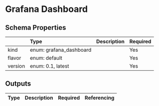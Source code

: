 # Grafana Dashboard

## Schema Properties

|         | Type                    | Description   | Required   |
|:--------|:------------------------|:--------------|:-----------|
| kind    | enum: grafana_dashboard |               | Yes        |
| flavor  | enum: default           |               | Yes        |
| version | enum: 0.1, latest       |               | Yes        |

## Outputs

| Type   | Description   | Required   | Referencing   |
|--------|---------------|------------|---------------|

